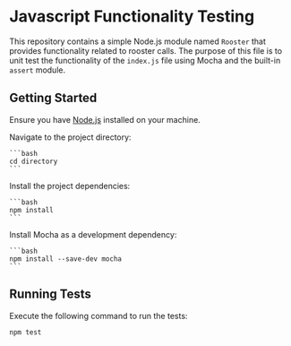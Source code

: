 # Javascript Functionality Testing

This repository contains a simple Node.js module named `Rooster` that provides functionality related to rooster calls. The purpose of this file is to unit test the functionality of the `index.js` file using Mocha and the built-in `assert` module.

## Getting Started

Ensure you have [Node.js](https://nodejs.org/) installed on your machine.

Navigate to the project directory:

    ```bash
    cd directory
    ```

Install the project dependencies:

    ```bash
    npm install
    ```

Install Mocha as a development dependency:

    ```bash
    npm install --save-dev mocha
    ```

## Running Tests

Execute the following command to run the tests:

```bash
npm test
